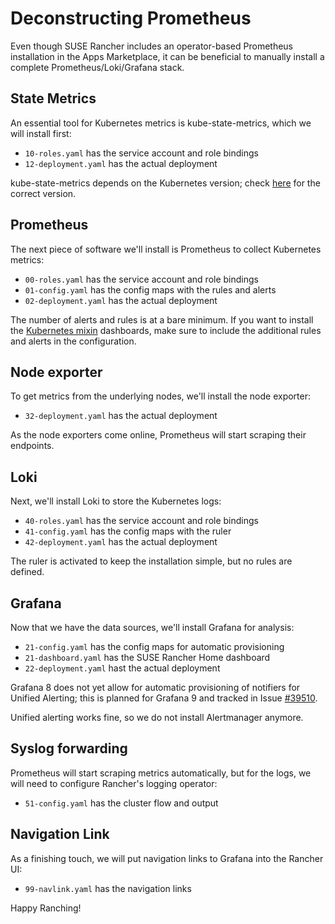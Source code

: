 # Deconstructing Prometheus

Even though SUSE Rancher includes an operator-based Prometheus installation in the Apps Marketplace, it can be beneficial to manually install a complete Prometheus/Loki/Grafana stack.

## State Metrics

An essential tool for Kubernetes metrics is kube-state-metrics, which we will install first:

- `10-roles.yaml` has the service account and role bindings
- `12-deployment.yaml` has the actual deployment

kube-state-metrics depends on the Kubernetes version; check [here](https://github.com/kubernetes/kube-state-metrics#compatibility-matrix) for the correct version.

## Prometheus

The next piece of software we'll install is Prometheus to collect Kubernetes metrics:

- `00-roles.yaml` has the service account and role bindings
- `01-config.yaml` has the config maps with the rules and alerts
- `02-deployment.yaml` has the actual deployment

The number of alerts and rules is at a bare minimum. If you want to install the [Kubernetes mixin](https://github.com/kubernetes-monitoring/kubernetes-mixin) dashboards, make sure to include the additional rules and alerts in the configuration.


## Node exporter

To get metrics from the underlying nodes, we'll install the node exporter:

- `32-deployment.yaml` has the actual deployment

As the node exporters come online, Prometheus will start scraping their endpoints.

## Loki

Next, we'll install Loki to store the Kubernetes logs:

- `40-roles.yaml` has the service account and role bindings
- `41-config.yaml` has the config maps with the ruler
- `42-deployment.yaml` has the actual deployment

The ruler is activated to keep the installation simple, but no rules are defined.

## Grafana

Now that we have the data sources, we'll install Grafana for analysis:

- `21-config.yaml` has the config maps for automatic provisioning
- `21-dashboard.yaml` has the SUSE Rancher Home dashboard
- `22-deployment.yaml` hast the actual deployment

Grafana 8 does not yet allow for automatic provisioning of notifiers for Unified Alerting; this is planned for Grafana 9 and tracked in Issue [#39510](https://github.com/grafana/grafana/discussions/39510).

Unified alerting works fine, so we do not install Alertmanager anymore.

## Syslog forwarding 

Prometheus will start scraping metrics automatically, but for the logs, we will need to configure Rancher's logging operator:

- `51-config.yaml` has the cluster flow and output

## Navigation Link

As a finishing touch, we will put navigation links to Grafana into the Rancher UI:

- `99-navlink.yaml` has the navigation links

Happy Ranching!

